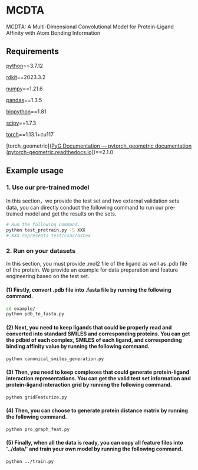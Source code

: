# MCDTA

MCDTA: A Multi-Dimensional Convolutional Model for Protein-Ligand Affinity with Atom Bonding Information

## Requirements

[python](https://www.python.org/)==3.7.12

[rdkit](https://www.rdkit.org/)==2023.3.2

[numpy](https://numpy.org/)==1.21.6

[pandas](https://pandas.pydata.org/)==1.3.5

[biopython](https://biopython.org/)==1.81

[scipy](https://scipy.org/)==1.7.3

[torch](https://pytorch.org/)==1.13.1+cu117

[torch_geometric]([PyG Documentation — pytorch_geometric documentation (pytorch-geometric.readthedocs.io)](https://pytorch-geometric.readthedocs.io/en/latest/index.html))==2.1.0

## Example usage

### 1. Use our pre-trained model
In this section，we provide the test set and two external validation sets data, you can directly conduct the following command to run our pre-trained model and get the results on the sets. 

```bash
# Run the following command.
python test_pretrain.py -S XXX
# XXX represents test/csar/astex
```

### 2. Run on your datasets

In this section, you must provide .mol2 file of the ligand as well as .pdb file of the protein. We provide an example for data preparation and feature engineering based on the test set.

#### (1) Firstly, convert .pdb file into .fasta file by running the following command.

 ```bash
cd example/
python pdb_to_fasta.py

 ```

#### (2) Next, you need to keep ligands that could be properly read and converted into standard SMILES and corresponding proteins. You can get the pdbid of each complex, SMILES of each ligand, and corresponding binding affinity value by running the following command.

 ```bash
python canonical_smiles_generation.py

 ```

#### (3) Then, you need to keep complexes that could generate protein-ligand interaction representations. You can get the valid test set information and protein-ligand interaction grid by running the following command.

 ```bash
python gridFeaturize.py

 ```
#### (4) Then, you can choose to generate protein distance matrix by running the following command.

 ```bash
python pro_graph_feat.py

 ```
#### (5) Finally, when all the data is ready, you can copy all feature files into '../data/' and train your own model by running the following command.

 ```bash
python ../train.py

 ```
